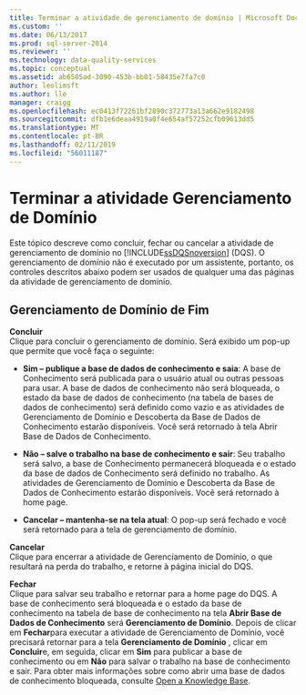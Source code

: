 ```yaml
---
title: Terminar a atividade de gerenciamento de domínio | Microsoft Docs
ms.custom: ''
ms.date: 06/13/2017
ms.prod: sql-server-2014
ms.reviewer: ''
ms.technology: data-quality-services
ms.topic: conceptual
ms.assetid: ab6505ad-3090-453b-bb01-58435e7fa7c0
author: leolimsft
ms.author: lle
manager: craigg
ms.openlocfilehash: ec0413f72261bf2890c372773a13a662e9182498
ms.sourcegitcommit: dfb1e6deaa4919a0f4e654af57252cfb09613dd5
ms.translationtype: MT
ms.contentlocale: pt-BR
ms.lasthandoff: 02/11/2019
ms.locfileid: "56011187"
---
```

# <a name="end-the-domain-management-activity"></a>Terminar a atividade Gerenciamento de Domínio
  Este tópico descreve como concluir, fechar ou cancelar a atividade de gerenciamento de domínio no [!INCLUDE[ssDQSnoversion](../includes/ssdqsnoversion-md.md)] (DQS). O gerenciamento de domínio não é executado por um assistente, portanto, os controles descritos abaixo podem ser usados de qualquer uma das páginas da atividade de gerenciamento de domínio.  
  
## <a name="end-domain-management"></a>Gerenciamento de Domínio de Fim  
 **Concluir**  
 Clique para concluir o gerenciamento de domínio. Será exibido um pop-up que permite que você faça o seguinte:  
  
-   **Sim – publique a base de dados de conhecimento e saia**: A base de Conhecimento será publicada para o usuário atual ou outras pessoas para usar. A base de dados de conhecimento não será bloqueada, o estado da base de dados de conhecimento (na tabela de bases de dados de conhecimento) será definido como vazio e as atividades de Gerenciamento de Domínio e Descoberta da Base de Dados de Conhecimento estarão disponíveis. Você será retornado à tela Abrir Base de Dados de Conhecimento.  
  
-   **Não – salve o trabalho na base de conhecimento e sair**: Seu trabalho será salvo, a base de Conhecimento permanecerá bloqueada e o estado da base de dados de Conhecimento será definido no trabalho. As atividades de Gerenciamento de Domínio e Descoberta da Base de Dados de Conhecimento estarão disponíveis. Você será retornado à home page.  
  
-   **Cancelar – mantenha-se na tela atual**: O pop-up será fechado e você será retornado para a tela de gerenciamento de domínio.  
  
 **Cancelar**  
 Clique para encerrar a atividade de Gerenciamento de Domínio, o que resultará na perda do trabalho, e retorne à página inicial do DQS.  
  
 **Fechar**  
 Clique para salvar seu trabalho e retornar para a home page do DQS. A base de conhecimento será bloqueada e o estado da base de conhecimento na tabela de base de conhecimento na tela **Abrir Base de Dados de Conhecimento** será **Gerenciamento de Domínio**. Depois de clicar em **Fechar**para executar a atividade de Gerenciamento de Domínio, você precisará retornar para a tela **Gerenciamento de Domínio** , clicar em **Concluir**e, em seguida, clicar em **Sim** para publicar a base de conhecimento ou em **Não** para salvar o trabalho na base de conhecimento e sair.  Para obter mais informações sobre como abrir uma base de dados de conhecimento bloqueada, consulte [Open a Knowledge Base](../../2014/data-quality-services/open-a-knowledge-base.md).  
  
  
